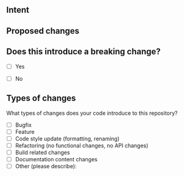 ## Intent
<!-- What are you trying to achieve with this PR?  -->


## Proposed changes
<!-- Compared to the target branch, what have you changed? -->


## Does this introduce a breaking change?
<!-- If this introduces a breaking change, please describe the impact and migration path for existing applications below. -->

- [ ] Yes
- [ ] No


## Types of changes
What types of changes does your code introduce to this repository?

- [ ] Bugfix
- [ ] Feature
- [ ] Code style update (formatting, renaming)
- [ ] Refactoring (no functional changes, no API changes)
- [ ] Build related changes
- [ ] Documentation content changes
- [ ] Other (please describe):
